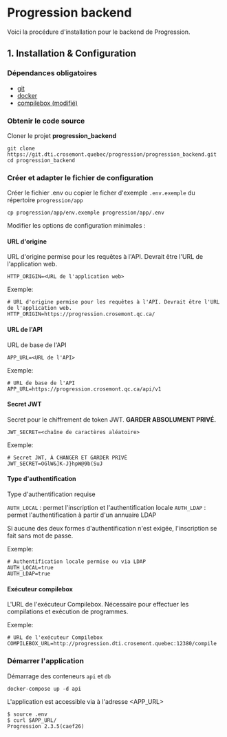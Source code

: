 # Progression backend

Voici la procédure d'installation pour le backend de Progression.

## 1. Installation & Configuration

### Dépendances obligatoires

- [git](https://git-scm.com/downloads)
- [docker](https://www.docker.com/)
- [compilebox (modifié)](https://git.dti.crosemont.quebec/progression/compilebox)

### Obtenir le code source

Cloner le projet **progression_backend**

```
git clone https://git.dti.crosemont.quebec/progression/progression_backend.git
cd progression_backend
```

### Créer et adapter le fichier de configuration

Créer le fichier .env ou copier le ficher d'exemple `.env.exemple` du répertoire `progression/app`

```
cp progression/app/env.exemple progression/app/.env
```

Modifier les options de configuration minimales :

#### URL d'origine
URL d'origine permise pour les requêtes à l'API. Devrait être l'URL de l'application web.

```
HTTP_ORIGIN=<URL de l'application web>
```

Exemple:
```
# URL d'origine permise pour les requêtes à l'API. Devrait être l'URL de l'application web.
HTTP_ORIGIN=https://progression.crosemont.qc.ca/
```

#### URL de l'API
URL de base de l'API

```
APP_URL=<URL de l'API>
```

Exemple:
```
# URL de base de l'API
APP_URL=https://progression.crosemont.qc.ca/api/v1
```

#### Secret JWT
Secret pour le chiffrement de token JWT. 
**GARDER ABSOLUMENT PRIVÉ.**

```
JWT_SECRET=<chaîne de caractères aléatoire>
```

Exemple:
```
# Secret JWT, À CHANGER ET GARDER PRIVÉ
JWT_SECRET=OGlW&]K-J}hpW@9b(SuJ
```

#### Type d'authentification
Type d'authentification requise

`AUTH_LOCAL` : permet l'inscription et l'authentification locale
`AUTH_LDAP` : permet l'authentification à partir d'un annuaire LDAP

Si aucune des deux formes d'authentification n'est exigée, l'inscription se fait sans mot de passe.

Exemple:
```
# Authentification locale permise ou via LDAP
AUTH_LOCAL=true
AUTH_LDAP=true
```

#### Exécuteur compilebox
L'URL de l'exécuteur Compilebox. Nécessaire pour effectuer les compilations et exécution de programmes.

Exemple:
```
# URL de l'exécuteur Compilebox
COMPILEBOX_URL=http://progression.dti.crosemont.quebec:12380/compile
```

### Démarrer l'application

Démarrage des conteneurs `api` et `db`

```
docker-compose up -d api
```

L'application est accessible via à l'adresse <APP_URL>

```
$ source .env
$ curl $APP_URL/
Progression 2.3.5(caef26)
```
